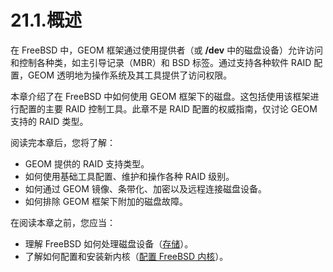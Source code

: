 # 21.1.概述

在 FreeBSD 中，GEOM 框架通过使用提供者（或 **/dev** 中的磁盘设备）允许访问和控制各种类，如主引导记录（MBR）和 BSD 标签。通过支持各种软件 RAID 配置，GEOM 透明地为操作系统及其工具提供了访问权限。

本章介绍了在 FreeBSD 中如何使用 GEOM 框架下的磁盘。这包括使用该框架进行配置的主要 RAID 控制工具。此章不是 RAID 配置的权威指南，仅讨论 GEOM 支持的 RAID 类型。

阅读完本章后，您将了解：

* GEOM 提供的 RAID 支持类型。
* 如何使用基础工具配置、维护和操作各种 RAID 级别。
* 如何通过 GEOM 镜像、条带化、加密以及远程连接磁盘设备。
* 如何排除 GEOM 框架下附加的磁盘故障。

在阅读本章之前，您应当：

* 理解 FreeBSD 如何处理磁盘设备（[存储](https://docs.freebsd.org/en/books/handbook/disks/#disks)）。
* 了解如何配置和安装新内核（[配置 FreeBSD 内核](https://docs.freebsd.org/en/books/handbook/kernelconfig/#kernelconfig)）。

